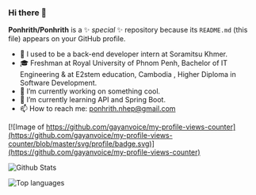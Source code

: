 ### Hi there 👋

**Ponhrith/Ponhrith** is a ✨ _special_ ✨ repository because its `README.md` (this file) appears on your GitHub profile.


- 🚀 I used to be a back-end developer intern at Soramitsu Khmer.
- 🎓 Freshman at Royal University of Phnom Penh, Bachelor of IT Engineering & at E2stem education, Cambodia , Higher Diploma in Software Development.
- 🔭 I’m currently working on something cool.
- 🌱 I’m currently learning API and Spring Boot.
- 📫 How to reach me: ponhrith.nhep@gmail.com


[![Image of https://github.com/gayanvoice/my-profile-views-counter](https://github.com/gayanvoice/my-profile-views-counter/blob/master/svg/profile/badge.svg)](https://github.com/gayanvoice/my-profile-views-counter)


![Github Stats](https://github-readme-stats.vercel.app/api?username=Ponhrith&count_private=true&show_icons=true&theme=radical)

![Top languages](https://github-readme-stats.vercel.app/api/top-langs/?username=PONHRITH&show_icons=true&theme=radical)

